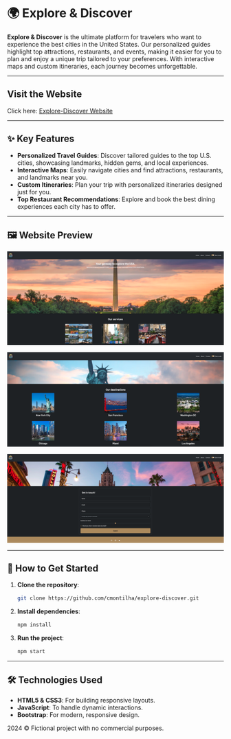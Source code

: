 # 🌍 Explore & Discover

**Explore & Discover** is the ultimate platform for travelers who want to experience the best cities in the United States. Our personalized guides highlight top attractions, restaurants, and events, making it easier for you to plan and enjoy a unique trip tailored to your preferences. With interactive maps and custom itineraries, each journey becomes unforgettable.

---

## Visit the Website

Click here: [Explore-Discover Website](https://cmontilha.github.io/ExploreDiscover/)

---

## ✨ Key Features
- **Personalized Travel Guides**: Discover tailored guides to the top U.S. cities, showcasing landmarks, hidden gems, and local experiences.
- **Interactive Maps**: Easily navigate cities and find attractions, restaurants, and landmarks near you.
- **Custom Itineraries**: Plan your trip with personalized itineraries designed just for you.
- **Top Restaurant Recommendations**: Explore and book the best dining experiences each city has to offer.

---

## 🖼️ Website Preview

![Explore & Discover - Homepage](./image-1.png)

![Explore & Discover - Services Section](./image-2.png)

![Explore & Discover - Destinations Section](./image-3.png)

---

## 🚀 How to Get Started

1. **Clone the repository**:
    ```bash
    git clone https://github.com/cmontilha/explore-discover.git
    ```
2. **Install dependencies**:
    ```bash
    npm install
    ```
3. **Run the project**:
    ```bash
    npm start
    ```

---

## 🛠️ Technologies Used
- **HTML5 & CSS3**: For building responsive layouts.
- **JavaScript**: To handle dynamic interactions.
- **Bootstrap**: For modern, responsive design.


2024 © Fictional project with no commercial purposes.
